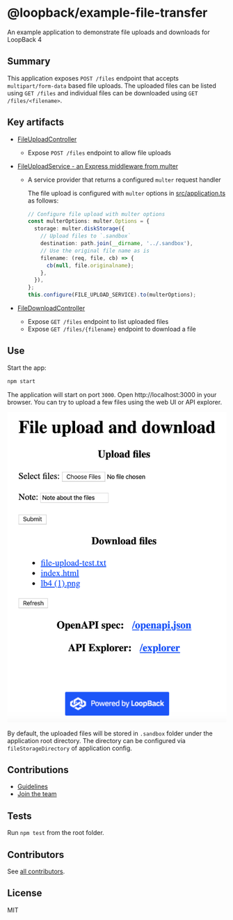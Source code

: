# @loopback/example-file-transfer

An example application to demonstrate file uploads and downloads for LoopBack 4

## Summary

This application exposes `POST /files` endpoint that accepts
`multipart/form-data` based file uploads. The uploaded files can be listed using
`GET /files` and individual files can be downloaded using
`GET /files/<filename>`.

## Key artifacts

- [FileUploadController](src/controllers/file-upload.controller.ts)

  - Expose `POST /files` endpoint to allow file uploads

- [FileUploadService - an Express middleware from multer](src/services/file-upload.service.ts)

  - A service provider that returns a configured `multer` request handler

    The file upload is configured with `multer` options in
    [src/application.ts](src/application.ts) as follows:

    ```ts
    // Configure file upload with multer options
    const multerOptions: multer.Options = {
      storage: multer.diskStorage({
        // Upload files to `.sandbox`
        destination: path.join(__dirname, '../.sandbox'),
        // Use the original file name as is
        filename: (req, file, cb) => {
          cb(null, file.originalname);
        },
      }),
    };
    this.configure(FILE_UPLOAD_SERVICE).to(multerOptions);
    ```

- [FileDownloadController](src/controllers/file-download.controller.ts)

  - Expose `GET /files` endpoint to list uploaded files
  - Expose `GET /files/{filename}` endpoint to download a file

## Use

Start the app:

```sh
npm start
```

The application will start on port `3000`. Open http://localhost:3000 in your
browser. You can try to upload a few files using the web UI or API explorer.

![upload-download](upload-download.png)

By default, the uploaded files will be stored in `.sandbox` folder under the
application root directory. The directory can be configured via
`fileStorageDirectory` of application config.

## Contributions

- [Guidelines](https://github.com/strongloop/loopback-next/blob/master/docs/CONTRIBUTING.md)
- [Join the team](https://github.com/strongloop/loopback-next/issues/110)

## Tests

Run `npm test` from the root folder.

## Contributors

See
[all contributors](https://github.com/strongloop/loopback-next/graphs/contributors).

## License

MIT
